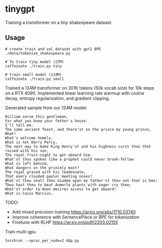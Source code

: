 # tinygpt

Training a transformer on a tiny shakespeare dataset.

## Usage 
```
# create train and val dataset with gpt2 BPE
./data/tokenize_shakespeare.py

# To train tiny model (27M) 
caffeinate ./train.py tiny

# train small model (124M)
caffeinate ./train.py small
```

Trained a 124M transformer on 301K tokens (50k vocab size) for 10k steps on a RTX 4090. Implemented linear learning rate warmup with cosine decay, entropy regularization, and gradient clipping.

Generated sample from our 124M model:
```
William serve this gentleman,
For what you know your father's house.
I'll tell me.
The same ancient feast, and there'st on the prince my young prince,
What!
What's welcome homely.
What is not Harry Percy,
The next way to make King Henry'st and his highness curst thou that raised with his son,
The royal fruit-night to get aboard him.
What'st thou spoken like a prophet could never brook-fellow
What is left behind,
What dangers on the princely mast?
The royal graced with his leadenuate,
That every clouded gaoler meeting noses?
What'st thou shalt thou diadem upon my father'st thou not that is Dee;
Thou hast thou to beat Aumerle plants with eager cry thee;
What'st order ta'Anon desires access to get aboard!
What is Caius Marcius,
```

TODO:
* Add mixed precision training https://arxiv.org/abs/1710.03740
* Improve coherence with SentencePiece or BPE for tokenization
* Finetune with RLHF https://arxiv.org/pdf/2203.02155

Train multi-gpu
```
torchrun --nproc_per_node=2 ddp.py
```
